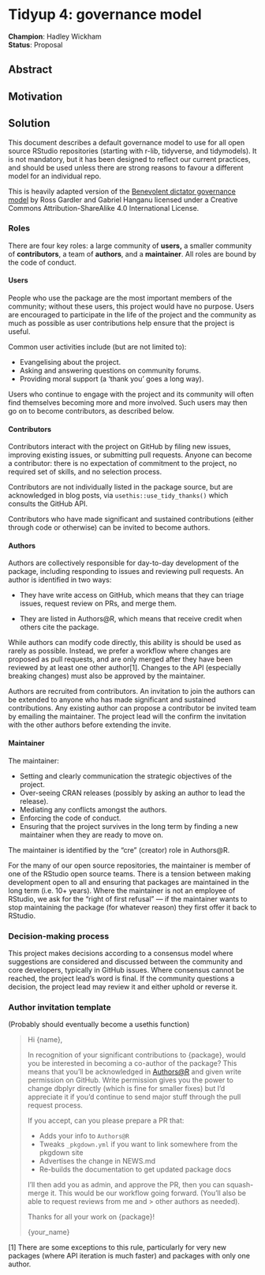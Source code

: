 
# Tidyup 4: governance model

**Champion**: Hadley Wickham  
**Status**: Proposal

## Abstract

## Motivation

## Solution

This document describes a default governance model to use for all open
source RStudio repositories (starting with r-lib, tidyverse, and
tidymodels). It is not mandatory, but it has been designed to reflect
our current practices, and should be used unless there are strong
reasons to favour a different model for an individual repo.

This is heavily adapted version of the [Benevolent dictator governance
model](http://oss-watch.ac.uk/resources/benevolentdictatorgovernancemodel)
by Ross Gardler and Gabriel Hanganu licensed under a Creative Commons
Attribution-ShareAlike 4.0 International License.

### Roles

There are four key roles: a large community of **users,** a smaller
community of **contributors**, a team of **authors**, and a
**maintainer**. All roles are bound by the code of conduct.

#### Users

People who use the package are the most important members of the
community; without these users, this project would have no purpose.
Users are encouraged to participate in the life of the project and the
community as much as possible as user contributions help ensure that the
project is useful.

Common user activities include (but are not limited to):

-   Evangelising about the project.
-   Asking and answering questions on community forums.
-   Providing moral support (a ‘thank you’ goes a long way).

Users who continue to engage with the project and its community will
often find themselves becoming more and more involved. Such users may
then go on to become contributors, as described below.

#### Contributors

Contributors interact with the project on GitHub by filing new issues,
improving existing issues, or submitting pull requests. Anyone can
become a contributor: there is no expectation of commitment to the
project, no required set of skills, and no selection process.

Contributors are not individually listed in the package source, but are
acknowledged in blog posts, via `usethis::use_tidy_thanks()` which
consults the GitHub API.

Contributors who have made significant and sustained contributions
(either through code or otherwise) can be invited to become authors.

#### Authors

Authors are collectively responsible for day-to-day development of the
package, including responding to issues and reviewing pull requests. An
author is identified in two ways:

-   They have write access on GitHub, which means that they can triage
    issues, request review on PRs, and merge them.

-   They are listed in Authors@R, which means that receive credit when
    others cite the package.

While authors can modify code directly, this ability is should be used
as rarely as possible. Instead, we prefer a workflow where changes are
proposed as pull requests, and are only merged after they have been
reviewed by at least one other author[1]. Changes to the API (especially
breaking changes) must also be approved by the maintainer.

Authors are recruited from contributors. An invitation to join the
authors can be extended to anyone who has made significant and sustained
contributions. Any existing author can propose a contributor be invited
team by emailing the maintainer. The project lead will the confirm the
invitation with the other authors before extending the invite.

#### Maintainer

The maintainer:

-   Setting and clearly communication the strategic objectives of the
    project.
-   Over-seeing CRAN releases (possibly by asking an author to lead the
    release).
-   Mediating any conflicts amongst the authors.
-   Enforcing the code of conduct.
-   Ensuring that the project survives in the long term by finding a new
    maintainer when they are ready to move on.

The maintainer is identified by the “cre” (creator) role in Authors@R.

For the many of our open source repositories, the maintainer is member
of one of the RStudio open source teams. There is a tension between
making development open to all and ensuring that packages are maintained
in the long term (i.e. 10+ years). Where the maintainer is not an
employee of RStudio, we ask for the “right of first refusal” — if the
maintainer wants to stop maintaining the package (for whatever reason)
they first offer it back to RStudio.

### Decision-making process

This project makes decisions according to a consensus model where
suggestions are considered and discussed between the community and core
developers, typically in GitHub issues. Where consensus cannot be
reached, the project lead’s word is final. If the community questions a
decision, the project lead may review it and either uphold or reverse
it.

### Author invitation template

(Probably should eventually become a usethis function)

> Hi {name},
>
> In recognition of your significant contributions to {package}, would
> you be interested in becoming a co-author of the package? This means
> that you’ll be acknowledged in <Authors@R> and given write permission
> on GitHub. Write permission gives you the power to change dbplyr
> directly (which is fine for smaller fixes) but I’d appreciate it if
> you’d continue to send major stuff through the pull request process.
>
> If you accept, can you please prepare a PR that:
>
> -   Adds your info to `Authors@R`
> -   Tweaks `_pkgdown.yml` if you want to link somewhere from the
>     pkgdown site
> -   Advertises the change in NEWS.md
> -   Re-builds the documentation to get updated package docs
>
> I’ll then add you as admin, and approve the PR, then you can
> squash-merge it. This would be our workflow going forward. (You’ll
> also be able to request reviews from me and &gt; other authors as
> needed).
>
> Thanks for all your work on {package}!
>
> {your\_name}

[1] There are some exceptions to this rule, particularly for very new
packages (where API iteration is much faster) and packages with only one
author.
